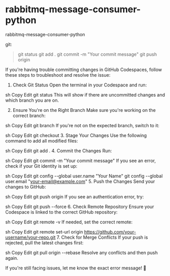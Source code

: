# rabbitmq-message-consumer-python
rabbitmq-message-consumer-python

git:
>git status
>git add .
>git commit -m "Your commit message"
>git push origin <branch-name>


If you're having trouble committing changes in GitHub Codespaces, follow these steps to troubleshoot and resolve the issue:

1. Check Git Status
Open the terminal in your Codespace and run:

sh
Copy
Edit
git status
This will show if there are uncommitted changes and which branch you are on.

2. Ensure You're on the Right Branch
Make sure you're working on the correct branch:

sh
Copy
Edit
git branch
If you're not on the expected branch, switch to it:

sh
Copy
Edit
git checkout <branch-name>
3. Stage Your Changes
Use the following command to add all modified files:

sh
Copy
Edit
git add .
4. Commit the Changes
Run:

sh
Copy
Edit
git commit -m "Your commit message"
If you see an error, check if your Git identity is set up:

sh
Copy
Edit
git config --global user.name "Your Name"
git config --global user.email "your-email@example.com"
5. Push the Changes
Send your changes to GitHub:

sh
Copy
Edit
git push origin <branch-name>
If you see an authentication error, try:

sh
Copy
Edit
git push --force
6. Check Remote Repository
Ensure your Codespace is linked to the correct GitHub repository:

sh
Copy
Edit
git remote -v
If needed, set the correct remote:

sh
Copy
Edit
git remote set-url origin https://github.com/your-username/your-repo.git
7. Check for Merge Conflicts
If your push is rejected, pull the latest changes first:

sh
Copy
Edit
git pull origin <branch-name> --rebase
Resolve any conflicts and then push again.

If you're still facing issues, let me know the exact error message! 🚀
